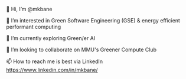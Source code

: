 👋 Hi, I’m @mkbane

👀 I’m interested in Green Software Engineering (GSE) & energy efficient performant computing

🌱 I’m currently exploring Green/er AI

💞️ I’m looking to collaborate on MMU's Greener Compute Club

📫 How to reach me is best via LinkedIn https://www.linkedin.com/in/mkbane/

<!---
mkbane/mkbane is a ✨ special ✨ repository because its `README.md` (this file) appears on your GitHub profile.
You can click the Preview link to take a look at your changes.
--->
